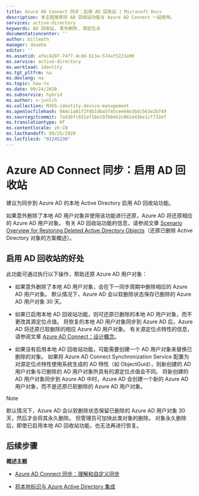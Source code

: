 ```yaml
---
title: Azure AD Connect 同步：启用 AD 回收站 | Microsoft Docs
description: 本主题推荐将 AD 回收站功能与 Azure AD Connect 一起使用。
services: active-directory
keywords: AD 回收站, 意外删除, 源定位点
documentationcenter: ''
author: billmath
manager: daveba
editor: ''
ms.assetid: afec4207-74f7-4cdd-b13a-574af5223a90
ms.service: active-directory
ms.workload: identity
ms.tgt_pltfrm: na
ms.devlang: na
ms.topic: how-to
ms.date: 09/24/2020
ms.subservice: hybrid
ms.author: v-junlch
ms.collection: M365-identity-device-management
ms.openlocfilehash: 044c1a01f3fdb1dba5f45cee64e3bdc563e2b749
ms.sourcegitcommit: 7ad3bfc931ef1be197b8de2c061443be1cf732ef
ms.translationtype: HT
ms.contentlocale: zh-CN
ms.lasthandoff: 09/25/2020
ms.locfileid: "91245230"
---
```

# <a name="azure-ad-connect-sync-enable-ad-recycle-bin"></a>Azure AD Connect 同步：启用 AD 回收站
建议为同步到 Azure AD 的本地 Active Directory 启用 AD 回收站功能。 

如果意外删除了本地 AD 用户对象并使用该功能进行还原，Azure AD 将还原相应的 Azure AD 用户对象。  有关 AD 回收站功能的信息，请参阅文章 [Scenario Overview for Restoring Deleted Active Directory Objects](https://docs.microsoft.com/previous-versions/windows/it-pro/windows-server-2008-R2-and-2008/dd379542(v=ws.10))（还原已删除 Active Directory 对象的方案概述）。

## <a name="benefits-of-enabling-the-ad-recycle-bin"></a>启用 AD 回收站的好处
此功能可通过执行以下操作，帮助还原 Azure AD 用户对象：

* 如果意外删除了本地 AD 用户对象，会在下一同步周期中删除相应的 Azure AD 用户对象。 默认情况下，Azure AD 会以软删除状态保存已删除的 Azure AD 用户对象 30 天。

* 如果已启用本地 AD 回收站功能，则可还原已删除的本地 AD 用户对象，而不更改其源定位点值。 将恢复的本地 AD 用户对象同步到 Azure AD 后，Azure AD 将还原已软删除的相应 Azure AD 用户对象。 有关源定位点特性的信息，请参阅文章 [Azure AD Connect：设计概念](./plan-connect-design-concepts.md#sourceanchor)。

* 如果没有启用本地 AD 回收站功能，可能需要创建一个 AD 用户对象来替换已删除的对象。 如果将 Azure AD Connect Synchronization Service 配置为对源定位点特性使用系统生成的 AD 特性（如 ObjectGuid），则新创建的 AD 用户对象与已删除的 AD 用户对象所具有的源定位点值会不同。 将新创建的 AD 用户对象同步到 Azure AD 中时，Azure AD 会创建一个新的 Azure AD 用户对象，而不是还原已软删除的 Azure AD 用户对象。

> [!NOTE]
> 默认情况下，Azure AD 会以软删除状态保留已删除的 Azure AD 用户对象 30 天，然后才会将其永久删除。 但管理员可加快此类对象的删除。 对象永久删除后，即使已启用本地 AD 回收站功能，也无法再进行恢复。

## <a name="next-steps"></a>后续步骤
**概述主题**

* [Azure AD Connect 同步：理解和自定义同步](how-to-connect-sync-whatis.md)

* [将本地标识与 Azure Active Directory 集成](whatis-hybrid-identity.md)


